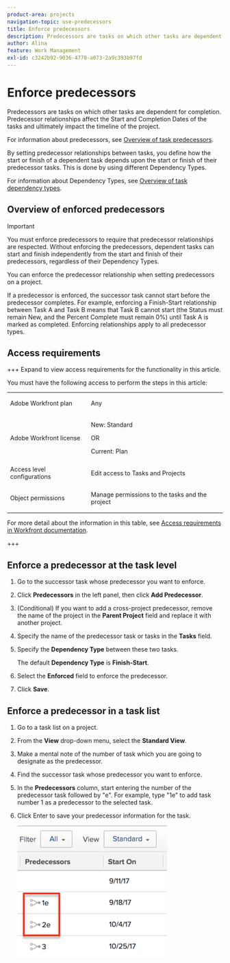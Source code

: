 ```yaml
---
product-area: projects
navigation-topic: use-predecessors
title: Enforce predecessors
description: Predecessors are tasks on which other tasks are dependent for completion. Predecessor relationships affect the Start and Completion Dates of the tasks and ultimately impact the timeline of the project.
author: Alina
feature: Work Management
exl-id: c3242b92-9036-4770-a073-2a9c393b97fd
---
```

# Enforce predecessors

<!-- Audited: 2/2024 -->

Predecessors are tasks on which other tasks are dependent for completion. Predecessor relationships affect the Start and Completion Dates of the tasks and ultimately impact the timeline of the project.

For information about predecessors, see [Overview of task predecessors](../../../manage-work/tasks/use-prdcssrs/predecessors-overview.md).

By setting predecessor relationships between tasks, you define how the start or finish of a dependent task depends upon the start or finish of their predecessor tasks. This is done by using different Dependency Types.

For information about Dependency Types, see [Overview of task dependency types](../../../manage-work/tasks/use-prdcssrs/task-dependency-types.md).

## Overview of enforced predecessors

>[!IMPORTANT]
>
>You must enforce predecessors to require that predecessor relationships are respected. Without enforcing the predecessors, dependent tasks can start and finish independently from the start and finish of their predecessors, regardless of their Dependency Types.

You can enforce the predecessor relationship when setting predecessors on a project.

If a predecessor is enforced, the successor task cannot start before the predecessor completes. For example, enforcing a Finish-Start relationship between Task A and Task B means that Task B cannot start (the Status must remain New, and the Percent Complete must remain 0%) until Task A is marked as completed. Enforcing relationships apply to all predecessor types.

## Access requirements

+++ Expand to view access requirements for the functionality in this article.

You must have the following access to perform the steps in this article:

<table style="table-layout:auto"> 
 <col> 
 <col> 
 <tbody> 
  <tr> 
   <td role="rowheader">Adobe Workfront plan</td> 
   <td> <p>Any</p> </td> 
  </tr> 
  <tr> 
   <td role="rowheader">Adobe Workfront license</td> 
   <td>
      <p>New: Standard</p> 
      <p>OR</p>
      <p>Current: Plan</p>
   </td> 
  </tr> 
  <tr> 
   <td role="rowheader">Access level configurations</td> 
   <td> <p>Edit access to Tasks and Projects</p> </td> 
  </tr> 
  <tr> 
   <td role="rowheader">Object permissions</td> 
   <td><p>Manage permissions to the tasks and the project</p></td> 
  </tr> 
 </tbody> 
</table>

For more detail about the information in this table, see [Access requirements in Workfront documentation](/help/quicksilver/administration-and-setup/add-users/access-levels-and-object-permissions/access-level-requirements-in-documentation.md).

+++

## Enforce a predecessor at the task level

1. Go to the successor task whose predecessor you want to enforce.
1. Click **Predecessors** in the left panel, then click **Add Predecessor**. 
1. (Conditional) If you want to add a cross-project predecessor, remove the name of the project in the **Parent Project** field and replace it with another project. 
1. Specify the name of the predecessor task or tasks in the **Tasks** field. 
1. Specify the **Dependency Type** between these two tasks.

   The default **Dependency Type** is **Finish-Start**.

1. Select the **Enforced** field to enforce the predecessor.
1. Click **Save**.

## Enforce a predecessor in a task list

1. Go to a task list on a project.
1. From the **View** drop-down menu, select the **Standard View**. 

1. Make a mental note of the number of task which you are going to designate as the predecessor.
1. Find the successor task whose predecessor you want to enforce. 
1. In the **Predecessors** column, start entering the number of the predecessor task followed by "e". For example, type "1e" to add task number 1 as a predecessor to the selected task. 
1. Click Enter to save your predecessor information for the task.

   ![predecessor_enforced_in_list.png](assets/predecessor-enforced-in-list-350x308.png)
